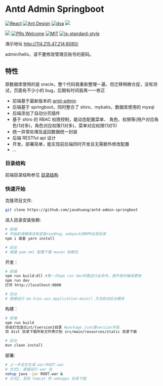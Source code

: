 # Antd Admin Springboot

[![React](https://img.shields.io/badge/react-^15.6.1-brightgreen.svg?style=flat-square)](https://github.com/facebook/react)
[![Ant Design](https://img.shields.io/badge/ant--design-^2.11.2-yellowgreen.svg?style=flat-square)](https://github.com/ant-design/ant-design)
[![dva](https://img.shields.io/badge/dva-^2.0.1-orange.svg?style=flat-square)](https://github.com/dvajs/dva)
[![](https://img.shields.io/badge/spring--boot-1.5.3.RELEASE-green.svg)](https://github.com/spring-projects/spring-boot)

[![](https://img.shields.io/github/issues/javahuang/antd-admin-springboot.svg)](https://github.com/javahuang/antd-admin-springboot/issues)
[![PRs Welcome](https://img.shields.io/badge/PRs-welcome-brightgreen.svg?style=flat-square)](https://github.com/javahuang/antd-admin-springboot/pulls)
[![MIT](https://img.shields.io/dub/l/vibe-d.svg?style=flat-square)](http://opensource.org/licenses/MIT)
[![js-standard-style](https://img.shields.io/badge/code%20style-standard-brightgreen.svg)](http://standardjs.com)

演示地址 <http://114.215.47.214:8080/>

admin/hello，请不要修改管理员账号的密码。

## 特性

原数据库使用的是 oracle，整个代码我重新整理一遍，但迁移稍微仓促，没有测试，页面有不少小的 bug，后期有时间我再一一修正

- 前端基于最新版本的 [antd-admin](https://github.com/zuiidea/antd-admin)
- 后端基于 springboot，同时整合了 shiro、mybatis，数据库使用的 mysql
- 后端添加了自动分页插件
- 基于 shiro 的 RBAC 权限控制，能动态配置菜单、             角色、权限等(用户对应角色(1对多)，角色对应权限(1对多)，菜单对应权限(1对1))
- 统一异常处理及返回数据统一封装
- 后端 RESTful api 设计
- 开发、部署简单，能实现前后端同时开发且无需额外修改配置
- ...


### 目录结构
前端目录结构参见 [目录结构](https://github.com/zuiidea/antd-admin#目录结构)


### 快速开始

克隆项目文件:

```bash
git clone https://github.com/javahuang/antd-admin-springboot
```

进入目录安装依赖:

```bash
# 前端
# 开始前请确保没有安装roadhog、webpack到NPM全局目录
npm i 或者 yarn install

# 后台
# 根据 pom.xml 配置下载 maven 依赖包
```

开发：

```bash
# 前端
npm run build:dll #第一次npm run dev时需运行此命令，使开发时编译更快
npm run dev
打开 http://localhost:8000

# 后台
# 直接运行 me.hrps.aas.Application-main() 方法启动后台服务
```

构建：

```bash
# 前端
npm run build
将会打包至dist/{version}目录 #package.json里version字段
将 dist 目录下面所有文件拷贝到 src/main/resources/static 目录下面

# 后台
mvn clean install
```

部署:

```bash
# 上一步会在生成 war/ROOT.war 
# 方式1，直接运行 war 包
nohup java -jar ROOT.war &
# 方式2，丢到 tomcat 的 webapps 目录下面
```


